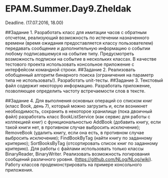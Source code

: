 # EPAM.Summer.Day9.Zheldak

Deadline. (17.07.2016, 18.00)

##Задание 1. 
Разработать класс для имитации часов с обратным отсчетом, реализующий возможность по истечении назначенного времени (время ожидания предоставляется классу пользователем) передавать сообщение и дополнительную информацию о событии любому подписавшемуся на событие типу. Предусмотреть возможность подписки на событие в нескольких классах. В качестве тестового проекта использовать консольное приложение с интерфейсом командной строки.
##Задание 2.
Реализовать обобщенный алгоритм бинарного поиска (ограничения на параметр типа не использовать!). Разработать unit-тесты.
##Задание 3.
Текстовый файл содержит некоторую информацию. Разработать приложение, позволяющее определить частоту встречаемости слов в тексте.

##Задание 4.
Для выполнения основных операций со списком книг (класс Book, день 7), который можно загрузить и, если возникнет необходимость, сохранить в некоторое хранилище (пока двоичный файл) разработать класс BookListService (как сервис для работы с коллекцией книг) с функциональностью
AddBook (добавить книгу, если такой книги нет, в противном случае выбросить исключение);
RemoveBook (удалить книгу, если она есть, в противном случае выбросить исключение);
FindBookByTag (найти книгу по заданному критерию);
SortBooksByTag (отсортировать список книг по заданному критерию). Для работы с файлами использовать только классы BinaryReader, BinaryWriter.
Реализовать возможность логирования сообщений различного уровня. (https://github.com/NLog/NLog/wiki).
Работу классов продемонстрировать на примере консольного приложения.
